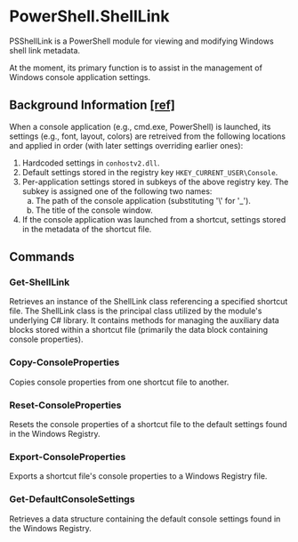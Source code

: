 # PowerShell.ShellLink

PSShellLink is a PowerShell module for viewing and modifying Windows shell link metadata.

At the moment, its primary function is to assist in the management of Windows console application settings.

## Background Information [[ref]](https://blogs.msdn.microsoft.com/commandline/2017/06/20/understanding-windows-console-host-settings/)

When a console application (e.g., cmd.exe, PowerShell) is launched, its settings (e.g., font, layout, colors) are retreived from the following locations and applied in order (with later settings overriding earlier ones):

1. Hardcoded settings in `conhostv2.dll`.
2. Default settings stored in the registry key `HKEY_CURRENT_USER\Console`.
3. Per-application settings stored in subkeys of the above registry key.
   The subkey is assigned one of the following two names:
   <ol type="a">
     <li>The path of the console application (substituting '\' for '_').</li>
     <li>The title of the console window.</li>
   </ol>
4. If the console application was launched from a shortcut, settings stored in the metadata of the shortcut file.

## Commands

### Get-ShellLink

Retrieves an instance of the ShellLink class referencing a specified shortcut file. The ShellLink class is the principal class utilized by the module's underlying C# library. It contains methods for managing the auxiliary data blocks stored within a shortcut file (primarily the data block containing console properties).

### Copy-ConsoleProperties

Copies console properties from one shortcut file to another.

### Reset-ConsoleProperties

Resets the console properties of a shortcut file to the default settings found in the Windows Registry.

### Export-ConsoleProperties

Exports a shortcut file's console properties to a Windows Registry file.

### Get-DefaultConsoleSettings

Retrieves a data structure containing the default console settings found in the Windows Registry.
